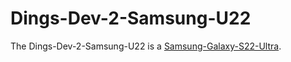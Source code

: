 # Dings-Dev-2-Samsung-U22

The Dings-Dev-2-Samsung-U22 is a [Samsung-Galaxy-S22-Ultra](20000001.md).
